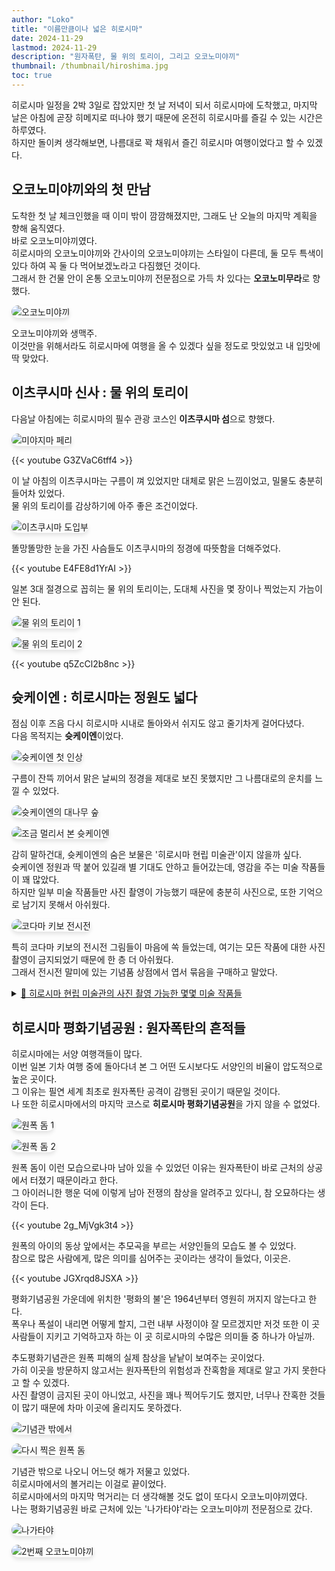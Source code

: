 ```yaml
---
author: "Loko"
title: "이름만큼이나 넓은 히로시마"
date: 2024-11-29
lastmod: 2024-11-29
description: "원자폭탄, 물 위의 토리이, 그리고 오코노미야끼"
thumbnail: /thumbnail/hiroshima.jpg
toc: true
---
```


히로시마 일정을 2박 3일로 잡았지만 첫 날 저녁이 되서 히로시마에 도착했고, 마지막 날은 아침에 곧장 히메지로 떠나야 했기 때문에 온전히 히로시마를 즐길 수 있는 시간은 하루였다.  
하지만 돌이켜 생각해보면, 나름대로 꽉 채워서 즐긴 히로시마 여행이었다고 할 수 있겠다.

## 오코노미야끼와의 첫 만남

도착한 첫 날 체크인했을 때 이미 밖이 깜깜해졌지만, 그래도 난 오늘의 마지막 계획을 향해 움직였다.  
바로 오코노미야끼였다.  
히로시마의 오코노미야끼와 간사이의 오코노미야끼는 스타일이 다른데, 둘 모두 특색이 있다 하여 꼭 둘 다 먹어보겠노라고 다짐했던 것이다.  
그래서 한 건물 안이 온통 오코노미야끼 전문점으로 가득 차 있다는 **오코노미무라**로 향했다.

![오코노미야끼](/jr-travel/hiroshima-1.jpg)

오코노미야끼와 생맥주.  
이것만을 위해서라도 히로시마에 여행을 올 수 있겠다 싶을 정도로 맛있었고 내 입맛에 딱 맞았다.

## 이츠쿠시마 신사 : 물 위의 토리이

다음날 아침에는 히로시마의 필수 관광 코스인 **이츠쿠시마 섬**으로 향했다.

![미야지마 페리](/jr-travel/hiroshima-2.jpg)

{{< youtube G3ZVaC6tff4 >}}

이 날 아침의 이츠쿠시마는 구름이 껴 있었지만 대체로 맑은 느낌이었고, 밀물도 충분히 들어차 있었다.  
물 위의 토리이를 감상하기에 아주 좋은 조건이었다.

![이츠쿠시마 도입부](/jr-travel/hiroshima-3.jpg)

똘망똘망한 눈을 가진 사슴들도 이츠쿠시마의 정경에 따뜻함을 더해주었다.

{{< youtube E4FE8d1YrAI >}}

일본 3대 절경으로 꼽히는 물 위의 토리이는, 도대체 사진을 몇 장이나 찍었는지 가늠이 안 된다.

![물 위의 토리이 1](/jr-travel/hiroshima-4.jpg)

![물 위의 토리이 2](/jr-travel/hiroshima-5.jpg)

{{< youtube q5ZcCl2b8nc >}}

## 슛케이엔 : 히로시마는 정원도 넓다

점심 이후 즈음 다시 히로시마 시내로 돌아와서 쉬지도 않고 줄기차게 걸어다녔다.  
다음 목적지는 **슛케이엔**이었다.

![슛케이엔 첫 인상](/jr-travel/hiroshima-6.jpg)

구름이 잔뜩 끼어서 맑은 날씨의 정경을 제대로 보진 못했지만 그 나름대로의 운치를 느낄 수 있었다.

![슛케이엔의 대나무 숲](/jr-travel/hiroshima-7.jpg)

![조금 멀리서 본 슛케이엔](/jr-travel/hiroshima-8.jpg)

감히 말하건대, 슛케이엔의 숨은 보물은 '히로시마 현립 미술관'이지 않을까 싶다.  
슛케이엔 정원과 딱 붙어 있길래 별 기대도 안하고 들어갔는데, 영감을 주는 미술 작품들이 꽤 많았다.  
하지만 일부 미술 작품들만 사진 촬영이 가능했기 때문에 충분히 사진으로, 또한 기억으로 남기지 못해서 아쉬웠다.

![코다마 키보 전시전](/jr-travel/hiroshima-9.jpg)

특히 코다마 키보의 전시전 그림들이 마음에 쏙 들었는데, 여기는 모든 작품에 대한 사진 촬영이 금지되었기 때문에 한 층 더 아쉬웠다.  
그래서 전시전 말미에 있는 기념품 상점에서 엽서 묶음을 구매하고 말았다.

<details>
  <summary class="summary-underline">📸 히로시마 현립 미술관의 사진 촬영 가능한 몇몇 미술 작품들</summary>
  <div>
    <div class="photo-grid">
      <img src="/jr-travel/hiroshima-10.jpg" alt="히로시마 현립 미술관의 미술 작품 1">
      <img src="/jr-travel/hiroshima-11.jpg" alt="히로시마 현립 미술관의 미술 작품 2">
    </div>
    <img src="/jr-travel/hiroshima-12.jpg" alt="히로시마 현립 미술관의 미술 작품 3">
  </div>
</details>

## 히로시마 평화기념공원 : 원자폭탄의 흔적들

히로시마에는 서양 여행객들이 많다.  
이번 일본 기차 여행 중에 돌아다녀 본 그 어떤 도시보다도 서양인의 비율이 압도적으로 높은 곳이다.  
그 이유는 필연 세계 최초로 원자폭탄 공격이 감행된 곳이기 때문일 것이다.  
나 또한 히로시마에서의 마지막 코스로 **히로시마 평화기념공원**을 가지 않을 수 없었다.

![원폭 돔 1](/jr-travel/hiroshima-13.jpg)

![원폭 돔 2](/jr-travel/hiroshima-14.jpg)

원폭 돔이 이런 모습으로나마 남아 있을 수 있었던 이유는 원자폭탄이 바로 근처의 상공에서 터졌기 때문이라고 한다.  
그 아이러니한 행운 덕에 이렇게 남아 전쟁의 참상을 알려주고 있다니, 참 오묘하다는 생각이 든다.

{{< youtube 2g_MjVgk3t4 >}}

원폭의 아이의 동상 앞에서는 추모곡을 부르는 서양인들의 모습도 볼 수 있었다.  
참으로 많은 사람에게, 많은 의미를 심어주는 곳이라는 생각이 들었다, 이곳은.

{{< youtube JGXrqd8JSXA >}}

평화기념공원 가운데에 위치한 '평화의 불'은 1964년부터 영원히 꺼지지 않는다고 한다.  
폭우나 폭설이 내리면 어떻게 할지, 그런 내부 사정이야 잘 모르겠지만 저것 또한 이 곳 사람들이 지키고 기억하고자 하는 이 곳 히로시마의 수많은 의미들 중 하나가 아닐까.  

추도평화기념관은 원폭 피해의 실제 참상을 낱낱이 보여주는 곳이었다.  
가히 이곳을 방문하지 않고서는 원자폭탄의 위험성과 잔혹함을 제대로 알고 가지 못한다고 할 수 있겠다.  
사진 촬영이 금지된 곳이 아니었고, 사진을 꽤나 찍어두기도 했지만, 너무나 잔혹한 것들이 많기 때문에 차마 이곳에 올리지도 못하겠다.

![기념관 밖에서](/jr-travel/hiroshima-15.jpg)

![다시 찍은 원폭 돔](/jr-travel/hiroshima-16.jpg)

기념관 밖으로 나오니 어느덧 해가 저물고 있었다.  
히로시마에서의 볼거리는 이걸로 끝이었다.  
히로시마에서의 마지막 먹거리는 더 생각해볼 것도 없이 또다시 오코노미야끼였다.  
나는 평화기념공원 바로 근처에 있는 '나가타야'라는 오코노미야끼 전문점으로 갔다.

![나가타야](/jr-travel/hiroshima-17.jpg)

![2번째 오코노미야끼](/jr-travel/hiroshima-18.jpg)

<style>
  img {
    border-radius: 10px;
    box-shadow: 0 4px 6px rgba(0, 0, 0, 0.1);
    transition: transform 0.2s ease, box-shadow 0.2s ease;
  }

  img:hover {
    transform: scale(1.05);
    box-shadow: 0 8px 12px rgba(0, 0, 0, 0.2);
  }

  .photo-grid {
    display: grid;
    grid-template-columns: repeat(2, 1fr);
    gap: 10px;
  }
  .photo-grid img {
    width: 100%;
  }

  .summary-underline {
    text-decoration: underline;
  }
</style>

